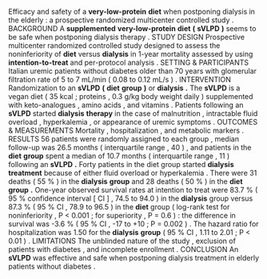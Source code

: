 Efficacy and safety of a **very-low-protein** **diet** when postponing dialysis in the elderly : a prospective randomized multicenter controlled study . BACKGROUND A **supplemented** **very-low-protein** **diet** **(** **sVLPD** **)** seems to be safe when postponing dialysis therapy . STUDY DESIGN Prospective multicenter randomized controlled study designed to assess the noninferiority of **diet** versus **dialysis** in 1-year mortality assessed by using **intention-to-treat** and per-protocol analysis . SETTING & PARTICIPANTS Italian uremic patients without diabetes older than 70 years with glomerular filtration rate of 5 to 7 mL/min ( 0.08 to 0.12 mL/s ) . INTERVENTION Randomization to an **sVLPD** **(** **diet** **group** **)** or **dialysis** **.** The **sVLPD** is a vegan diet ( 35 kcal ; proteins , 0.3 g/kg body weight daily ) supplemented with keto-analogues , amino acids , and vitamins . Patients following an **sVLPD** started **dialysis** **therapy** in the case of malnutrition , intractable fluid overload , hyperkalemia , or appearance of uremic symptoms . OUTCOMES & MEASUREMENTS Mortality , hospitalization , and metabolic markers . RESULTS 56 patients were randomly assigned to each group , median follow-up was 26.5 months ( interquartile range , 40 ) , and patients in the **diet** **group** spent a median of 10.7 months ( interquartile range , 11 ) following an **sVLPD** **.** Forty patients in the diet group started **dialysis** **treatment** because of either fluid overload or hyperkalemia . There were 31 deaths ( 55 % ) in the **dialysis** **group** and 28 deaths ( 50 % ) in the **diet** **group** **.** One-year observed survival rates at intention to treat were 83.7 % ( 95 % confidence interval [ CI ] , 74.5 to 94.0 ) in the **dialysis** group versus 87.3 % ( 95 % CI , 78.9 to 96.5 ) in the **diet** group ( log-rank test for noninferiority , P < 0.001 ; for superiority , P = 0.6 ) : the difference in survival was -3.6 % ( 95 % CI , -17 to +10 ; P = 0.002 ) . The hazard ratio for hospitalization was 1.50 for the **dialysis** **group** ( 95 % CI , 1.11 to 2.01 ; P < 0.01 ) . LIMITATIONS The unblinded nature of the study , exclusion of patients with diabetes , and incomplete enrollment . CONCLUSION An **sVLPD** was effective and safe when postponing dialysis treatment in elderly patients without diabetes . 